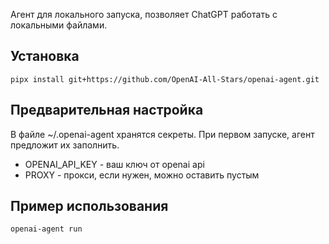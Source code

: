 Агент для локального запуска, позволяет ChatGPT работать с локальными файлами.

## Установка

```
pipx install git+https://github.com/OpenAI-All-Stars/openai-agent.git
```

## Предварительная настройка

В файле ~/.openai-agent хранятся секреты. При первом запуске, агент предложит их заполнить.

* OPENAI_API_KEY - ваш ключ от openai api
* PROXY - прокси, если нужен, можно оставить пустым

## Пример использования

```
openai-agent run
```
